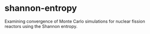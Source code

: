 # shannon-entropy
Examining convergence of Monte Carlo simulations for nuclear fission reactors using the Shannon entropy.
